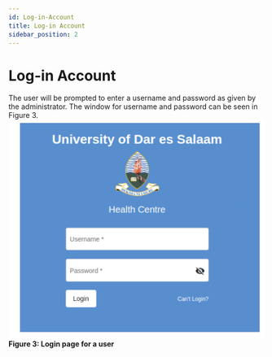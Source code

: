 ```yaml
---
id: Log-in-Account
title: Log-in Account
sidebar_position: 2
---
```

# Log-in Account

The user will be prompted to enter a username and password as given by the administrator. The window for username and password can be seen in Figure 3.
![alt text](<../../static/img/Login page for user.PNG>)
**Figure 3: Login page for a user**
